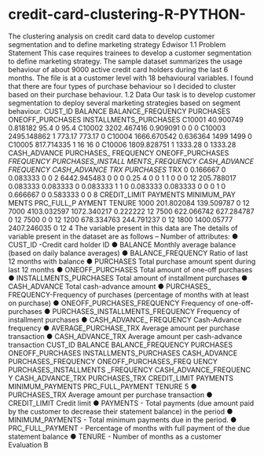 # credit-card-clustering-R-PYTHON-
The clustering analysis on credit card data to develop customer segmentation and to define marketing strategy Edwisor
1.1 Problem Statement
This case requires trainees to develop a customer segmentation to define
marketing strategy. The sample dataset summarizes the usage behaviour of about
9000 active credit card holders during the last 6 months. The file is at a customer
level with 18 behavioural variables. I found that there are four types of purchase
behaviour so I decided to cluster based on their purchase behaviour.
1.2 Data
Our task is to develop customer segmentation to deploy several marketing
strategies based on segment behaviour.
CUST_ID BALANCE BALANCE_FREQUENCY PURCHASES ONEOFF_PURCHASES INSTALLMENTS_PURCHASES
C10001 40.900749 0.818182 95.4 0 95.4
C10002 3202.467416 0.909091 0 0 0
C10003 2495.148862 1 773.17 773.17 0
C10004 1666.670542 0.636364 1499 1499 0
C10005 817.714335 1 16 16 0
C10006 1809.828751 1 1333.28 0 1333.28
CASH_ADVANCE
PURCHASES_
FREQUENCY
ONEOFF_PURCHASES
_FREQUENCY
PURCHASES_INSTALL
MENTS_FREQUENCY
CASH_ADVANCE
_FREQUENCY
CASH_ADVANCE_
TRX
PURCHASES_
TRX
0 0.166667 0 0.083333 0 0 2
6442.945483 0 0 0 0.25 4 0
0 1 1 0 0 0 12
205.788017 0.083333 0.083333 0 0.083333 1 1
0 0.083333 0.083333 0 0 0 1
0 0.666667 0 0.583333 0 0 8
CREDIT_LIMIT PAYMENTS
MINIMUM_PAY
MENTS
PRC_FULL_P
AYMENT TENURE
1000 201.802084 139.509787 0 12
7000 4103.032597 1072.340217 0.222222 12
7500 622.066742 627.284787 0 12
7500 0 0 12
1200 678.334763 244.791237 0 12
1800 1400.05777 2407.246035 0 12
4
The variable present in this data are
The details of variable present in the dataset are as follows –
Number of attributes:
● CUST_ID -Credit card holder ID
● BALANCE Monthly average balance (based on daily balance averages)
● BALANCE_FREQUENCY Ratio of last 12 months with balance
● PURCHASES Total purchase amount spent during last 12 months
● ONEOFF_PURCHASES Total amount of one-off purchases
● INSTALLMENTS_PURCHASES Total amount of installment purchases
● CASH_ADVANCE Total cash-advance amount
● PURCHASES_ FREQUENCY-Frequency of purchases (percentage of months
with at least on purchase)
● ONEOFF_PURCHASES_FREQUENCY Frequency of one-off-purchases
● PURCHASES_INSTALLMENTS_FREQUENCY Frequency of installment
purchases
● CASH_ADVANCE_ FREQUENCY Cash-Advance frequency
● AVERAGE_PURCHASE_TRX Average amount per purchase transaction
● CASH_ADVANCE_TRX Average amount per cash-advance transaction
CUST_ID
BALANCE
BALANCE_FREQUENCY
PURCHASES
ONEOFF_PURCHASES
INSTALLMENTS_PURCHASES
CASH_ADVANCE
PURCHASES_FREQUENCY
ONEOFF_PURCHASES_FREQ
UENCY
PURCHASES_INSTALLMENTS
_FREQUENCY
CASH_ADVANCE_FREQUENC
Y
CASH_ADVANCE_TRX
PURCHASES_TRX
CREDIT_LIMIT
PAYMENTS
MINIMUM_PAYMENTS
PRC_FULL_PAYMENT
TENURE
5
● PURCHASES_TRX Average amount per purchase transaction
● CREDIT_LIMIT Credit limit
● PAYMENTS - Total payments (due amount paid by the customer to decrease their statement balance) in the period
● MINIMUM_PAYMENTS - Total minimum payments due in the period.
● PRC_FULL_PAYMENT - Percentage of months with full payment of the due statement balance
● TENURE - Number of months as a customer Evaluation B
